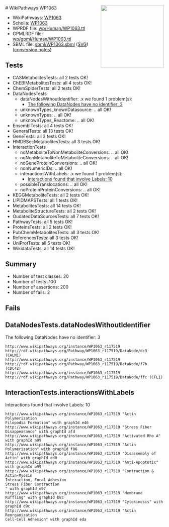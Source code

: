<img style="float: right; width: 200px" src="../logo.png" />
# WikiPathways WP1063

* WikiPathways: [WP1063](https://identifiers.org/wikipathways:WP1063)
* Scholia: [WP1063](https://scholia.toolforge.org/wikipathways/WP1063)
* WPRDF file: [wp/Human/WP1063.ttl](../wp/Human/WP1063.ttl)
* GPMLRDF file: [wp/gpml/Human/WP1063.ttl](../wp/gpml/Human/WP1063.ttl)
* SBML file: [sbml/WP1063.sbml](../sbml/WP1063.sbml) ([SVG](../sbml/WP1063.svg)) ([conversion notes](../sbml/WP1063.txt))

## Tests
* CASMetabolitesTests: all 2 tests OK!
* ChEBIMetabolitesTests: all 4 tests OK!
* ChemSpiderTests: all 2 tests OK!
* DataNodesTests
    * dataNodesWithoutIdentifier: .x we found 1 problem(s):
        * [The following DataNodes have no identifier: 3](#d2d32fa2)
    * unknownTypes_knownDatasource: .. all OK!
    * unknownTypes: .. all OK!
    * unknownTypes_Reactome: .. all OK!
* EnsemblTests: all 4 tests OK!
* GeneralTests: all 13 tests OK!
* GeneTests: all 3 tests OK!
* HMDBSecMetabolitesTests: all 3 tests OK!
* InteractionTests
    * noMetaboliteToNonMetaboliteConversions: .. all OK!
    * noNonMetaboliteToMetaboliteConversions: .. all OK!
    * noGeneProteinConversions: .. all OK!
    * nonNumericIDs: .. all OK!
    * interactionsWithLabels: .x we found 1 problem(s):
        * [Interactions found that involve Labels: 10](#fe97a8b8)
    * possibleTranslocations: .. all OK!
    * noProteinProteinConversions: .. all OK!
* KEGGMetaboliteTests: all 2 tests OK!
* LIPIDMAPSTests: all 1 tests OK!
* MetabolitesTests: all 14 tests OK!
* MetaboliteStructureTests: all 2 tests OK!
* OudatedDataSourcesTests: all 7 tests OK!
* PathwayTests: all 5 tests OK!
* ProteinsTests: all 2 tests OK!
* PubChemMetabolitesTests: all 3 tests OK!
* ReferencesTests: all 3 tests OK!
* UniProtTests: all 5 tests OK!
* WikidataTests: all 14 tests OK!


## Summary

* Number of test classes: 20
* Number of tests: 100
* Number of assertions: 200
* Number of fails: 2

## Fails

<a name="d2d32fa2" />

## DataNodesTests.dataNodesWithoutIdentifier

The following DataNodes have no identifier: 3
```
http://www.wikipathways.org/instance/WP1063_r117519 http://rdf.wikipathways.org/Pathway/WP1063_r117519/DataNode/dc3 (CALM1)
http://www.wikipathways.org/instance/WP1063_r117519 http://rdf.wikipathways.org/Pathway/WP1063_r117519/DataNode/f7b (CDC42)
http://www.wikipathways.org/instance/WP1063_r117519 http://rdf.wikipathways.org/Pathway/WP1063_r117519/DataNode/ffc (CFL1)
```

<a name="fe97a8b8" />

## InteractionTests.interactionsWithLabels

Interactions found that involve Labels: 10
```
http://www.wikipathways.org/instance/WP1063_r117519 "Actin Polymerization
Filopodia Formation" with graphId e46
http://www.wikipathways.org/instance/WP1063_r117519 "Stress Fiber
Disappearance" with graphId afd
http://www.wikipathways.org/instance/WP1063_r117519 "Activated Rho A" with graphId a99
http://www.wikipathways.org/instance/WP1063_r117519 "Actin Polymerization" with graphId f86
http://www.wikipathways.org/instance/WP1063_r117519 "Disassembly of Actin" with graphId ed0
http://www.wikipathways.org/instance/WP1063_r117519 "Anti-Apoptotic" with graphId b99
http://www.wikipathways.org/instance/WP1063_r117519 "Contraction & Actin-Myosin
Interaction, Focal Adhesion
Stress Fiber Contraction
" with graphId e97
http://www.wikipathways.org/instance/WP1063_r117519 "Membrane Ruffling" with graphId b8c
http://www.wikipathways.org/instance/WP1063_r117519 "Cytokinesis" with graphId d9c
http://www.wikipathways.org/instance/WP1063_r117519 "Actin Reorganization
Cell-Cell Adhesion" with graphId eda
```

